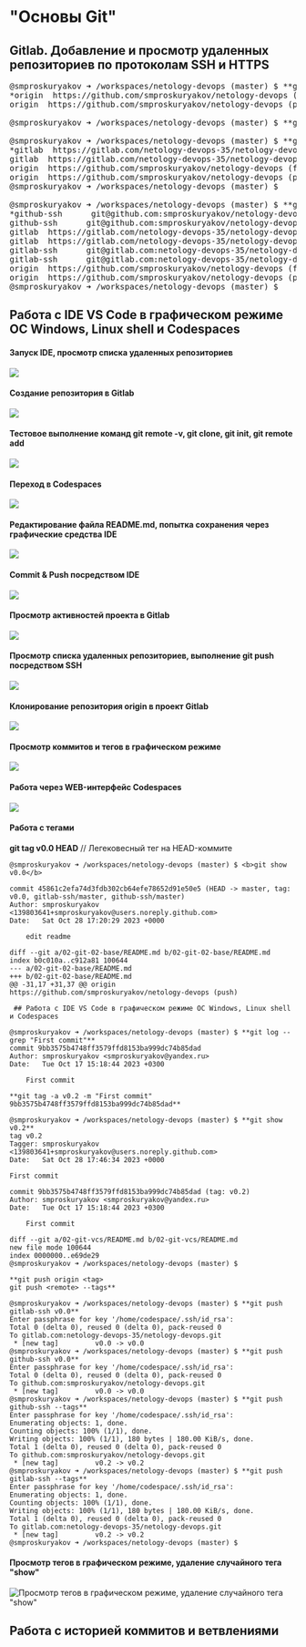 # "Основы Git"

## Gitlab. Добавление и просмотр удаленных репозиториев по протоколам SSH и HTTPS

<pre>
@smproskuryakov ➜ /workspaces/netology-devops (master) $ **git remote -v**
*origin  https://github.com/smproskuryakov/netology-devops (fetch)
origin  https://github.com/smproskuryakov/netology-devops (push)*

@smproskuryakov ➜ /workspaces/netology-devops (master) $ **git remote add gitlab https://gitlab.com/netology-devops-35/netology-devops.git**

@smproskuryakov ➜ /workspaces/netology-devops (master) $ **git remote -v**
*gitlab  https://gitlab.com/netology-devops-35/netology-devops.git (fetch)
gitlab  https://gitlab.com/netology-devops-35/netology-devops.git (push)
origin  https://github.com/smproskuryakov/netology-devops (fetch)
origin  https://github.com/smproskuryakov/netology-devops (push)*
@smproskuryakov ➜ /workspaces/netology-devops (master) $

@smproskuryakov ➜ /workspaces/netology-devops (master) $ **git remote -v**
*github-ssh      git@github.com:smproskuryakov/netology-devops.git (fetch)
github-ssh      git@github.com:smproskuryakov/netology-devops.git (push)
gitlab  https://gitlab.com/netology-devops-35/netology-devops.git (fetch)
gitlab  https://gitlab.com/netology-devops-35/netology-devops.git (push)
gitlab-ssh      git@gitlab.com:netology-devops-35/netology-devops.git (fetch)
gitlab-ssh      git@gitlab.com:netology-devops-35/netology-devops.git (push)
origin  https://github.com/smproskuryakov/netology-devops (fetch)
origin  https://github.com/smproskuryakov/netology-devops (push)*
@smproskuryakov ➜ /workspaces/netology-devops (master) $
</pre>


## Работа с IDE VS Code в графическом режиме ОС Windows, Linux shell и Codespaces

#### Запуск IDE, просмотр списка удаленных репозиториев

![](img/vscode-start.png)

#### Создание репозитория в Gitlab

![](img/gitlab-new-repo.png)

#### Тестовое выполнение команд git remote -v, git clone, git init, git remote add

![](img/git-remote-add-gitlab.png)

#### Переход в Codespaces

![](img/open-netologydevops-graphis.png)

#### Редактирование файла README.md, попытка сохранения через графические средства IDE

![](img/index-changes.png)

#### Commit & Push посредством IDE

![](img/commit-push.png)

#### Просмотр активностей проекта в Gitlab

![](img/git-lab-project-overview.png)

#### Просмотр списка удаленных репозиториев, выполнение git push посредством SSH

![](img/git-push-ssh.png)

#### Клонирование репозитория origin в проект Gitlab

![](img/git-remote-add-github-ssh.png)

#### Просмотр коммитов и тегов в графическом режиме

![](img/vs-code-gitlens-commitgraph-tags.png)

#### Работа через WEB-интерфейс Codespaces

![](img/codespaces-web-ide.png)



#### Работа с тегами

<b>git tag v0.0 HEAD</b> // Легековесный тег на HEAD-коммите

```shell
@smproskuryakov ➜ /workspaces/netology-devops (master) $ <b>git show v0.0</b>

commit 45861c2efa74d3fdb302cb64efe78652d91e50e5 (HEAD -> master, tag: v0.0, gitlab-ssh/master, github-ssh/master)
Author: smproskuryakov <139803641+smproskuryakov@users.noreply.github.com>
Date:   Sat Oct 28 17:20:29 2023 +0000

    edit readme

diff --git a/02-git-02-base/README.md b/02-git-02-base/README.md
index b0c010a..c912a81 100644
--- a/02-git-02-base/README.md
+++ b/02-git-02-base/README.md
@@ -31,17 +31,37 @@ origin  https://github.com/smproskuryakov/netology-devops (push)

 ## Работа с IDE VS Code в графическом режиме ОС Windows, Linux shell и Codespaces

```

~~~
@smproskuryakov ➜ /workspaces/netology-devops (master) $ **git log --grep "First commit"**
commit 9bb3575b4748ff3579ffd8153ba999dc74b85dad
Author: smproskuryakov <smproskuryakov@yandex.ru>
Date:   Tue Oct 17 15:18:44 2023 +0300

    First commit

**git tag -a v0.2 -m "First commit" 9bb3575b4748ff3579ffd8153ba999dc74b85dad**

@smproskuryakov ➜ /workspaces/netology-devops (master) $ **git show v0.2**
tag v0.2
Tagger: smproskuryakov <139803641+smproskuryakov@users.noreply.github.com>
Date:   Sat Oct 28 17:46:34 2023 +0000

First commit

commit 9bb3575b4748ff3579ffd8153ba999dc74b85dad (tag: v0.2)
Author: smproskuryakov <smproskuryakov@yandex.ru>
Date:   Tue Oct 17 15:18:44 2023 +0300

    First commit

diff --git a/02-git-vcs/README.md b/02-git-vcs/README.md
new file mode 100644
index 0000000..e69de29
@smproskuryakov ➜ /workspaces/netology-devops (master) $
~~~

~~~
**git push origin <tag>
git push <remote> --tags**

@smproskuryakov ➜ /workspaces/netology-devops (master) $ **git push gitlab-ssh v0.0**
Enter passphrase for key '/home/codespace/.ssh/id_rsa':
Total 0 (delta 0), reused 0 (delta 0), pack-reused 0
To gitlab.com:netology-devops-35/netology-devops.git
 * [new tag]         v0.0 -> v0.0
@smproskuryakov ➜ /workspaces/netology-devops (master) $ **git push github-ssh v0.0**
Enter passphrase for key '/home/codespace/.ssh/id_rsa':
Total 0 (delta 0), reused 0 (delta 0), pack-reused 0
To github.com:smproskuryakov/netology-devops.git
 * [new tag]         v0.0 -> v0.0
@smproskuryakov ➜ /workspaces/netology-devops (master) $ **git push github-ssh --tags**
Enter passphrase for key '/home/codespace/.ssh/id_rsa':
Enumerating objects: 1, done.
Counting objects: 100% (1/1), done.
Writing objects: 100% (1/1), 180 bytes | 180.00 KiB/s, done.
Total 1 (delta 0), reused 0 (delta 0), pack-reused 0
To github.com:smproskuryakov/netology-devops.git
 * [new tag]         v0.2 -> v0.2
@smproskuryakov ➜ /workspaces/netology-devops (master) $ **git push gitlab-ssh --tags**
Enter passphrase for key '/home/codespace/.ssh/id_rsa':
Enumerating objects: 1, done.
Counting objects: 100% (1/1), done.
Writing objects: 100% (1/1), 180 bytes | 180.00 KiB/s, done.
Total 1 (delta 0), reused 0 (delta 0), pack-reused 0
To gitlab.com:netology-devops-35/netology-devops.git
 * [new tag]         v0.2 -> v0.2
@smproskuryakov ➜ /workspaces/netology-devops (master) $
~~~

#### Просмотр тегов в графическом режиме, удаление случайного тега "show"

![Просмотр тегов в графическом режиме, удаление случайного тега "show"](img/tags-graph.png)


## Работа с историей коммитов и ветвлениями

